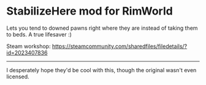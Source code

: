 # StabilizeHere mod for RimWorld

Lets you tend to downed pawns right where they are instead of taking them to beds.
A true lifesaver :)

Steam workshop: https://steamcommunity.com/sharedfiles/filedetails/?id=2023407836

---
I desperately hope they'd be cool with this, though the original wasn't even licensed.
